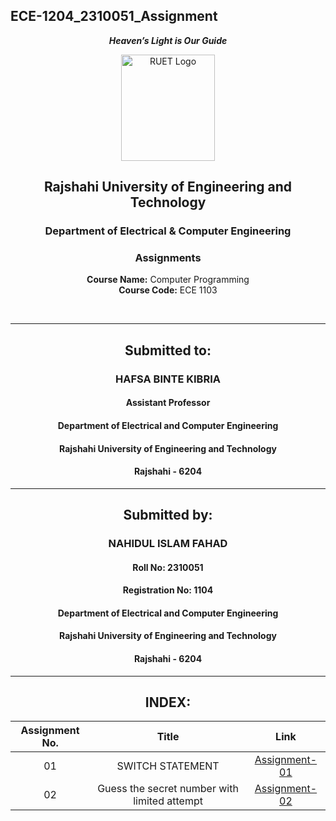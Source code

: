 ## ECE-1204_2310051_Assignment
<div align="center">
  
_**Heaven’s Light is Our Guide**_
</div>

<p align="center">
  <img src="https://github.com/user-attachments/assets/18531be8-2a84-4bea-9027-5f1c40549dfa" alt="RUET Logo" style="width:150px;height:170px;">
</p>

<div align="center">
  
  ## **Rajshahi University of Engineering and Technology** <br> 
  ### **Department of Electrical & Computer Engineering**
  ### **Assignments**<br>
  **Course Name:** Computer Programming<br>
  **Course Code:** ECE 1103
</div>
<br>
<div align="center">

---  
##  Submitted to: 

### **HAFSA BINTE KIBRIA**
#### Assistant Professor
#### Department of Electrical and Computer Engineering
#### Rajshahi University of Engineering and Technology
#### Rajshahi - 6204

---

## Submitted by:

### **NAHIDUL ISLAM FAHAD**
#### Roll No: 2310051
#### Registration No: 1104
#### Department of Electrical and Computer Engineering
#### Rajshahi University of Engineering and Technology
#### Rajshahi - 6204

---
</div>

<div align="center">
  
## INDEX:

| Assignment No. | Title | Link |
| :---: | :---: | :---: |
| 01 |               SWITCH STATEMENT               | [Assignment-01](https://github.com/Fahad-51/ECE-1103_2310051/blob/main/Assignment01.md)
| 02 | Guess the secret number with limited attempt | [Assignment-02](https://github.com/Fahad-51/ECE-1103_2310051/blob/main/Assignment-02.md)


</div>
